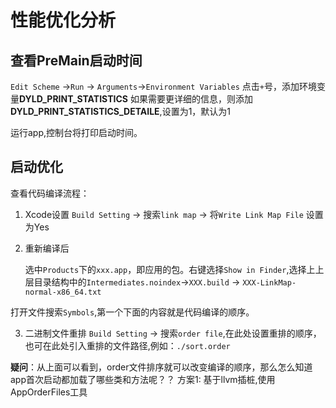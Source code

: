 # 性能优化分析

## 查看PreMain启动时间

`Edit Scheme` ->`Run` -> `Arguments`->`Environment Variables`
点击`+`号，添加环境变量**DYLD_PRINT_STATISTICS**
如果需要更详细的信息，则添加**DYLD_PRINT_STATISTICS_DETAILE**,设置为1，默认为1

运行app,控制台将打印启动时间。

## 启动优化

查看代码编译流程：

1. Xcode设置
`Build Setting` -> 搜索`link map` -> 将`Write Link Map File` 设置为Yes

2. 重新编译后

	选中`Products`下的`xxx.app`，即应用的包。右键选择`Show in Finder`,选择上上层目录结构中的`Intermediates.noindex`->`XXX.build` -> `XXX-LinkMap-normal-x86_64.txt`
	
打开文件搜索`Symbols`,第一个下面的内容就是代码编译的顺序。

3. 二进制文件重排 
`Build Setting` -> 搜索`order file`,在此处设置重排的顺序，也可在此处引入重排的文件路径,例如：`./sort.order`

**疑问**：从上面可以看到，order文件排序就可以改变编译的顺序，那么怎么知道app首次启动都加载了哪些类和方法呢？？
方案1: 基于llvm插桩,使用AppOrderFiles工具

